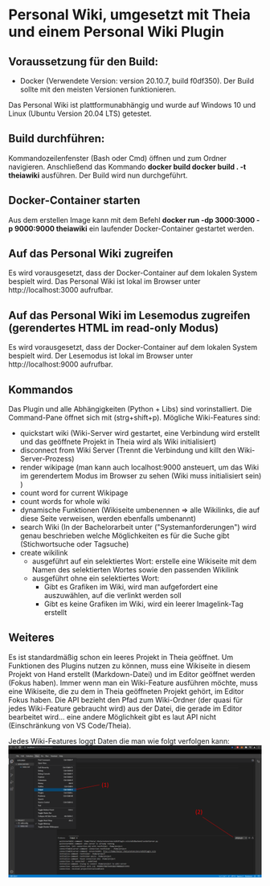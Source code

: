 # Personal Wiki, umgesetzt mit Theia und einem Personal Wiki Plugin

## Voraussetzung für den Build:

- Docker (Verwendete Version: version 20.10.7, build f0df350). Der Build sollte mit den meisten Versionen funktionieren.

Das Personal Wiki ist plattformunabhängig und wurde auf Windows 10 und Linux (Ubuntu Version 20.04 LTS) getestet.

## Build durchführen:

Kommandozeilenfenster (Bash oder Cmd) öffnen und zum Ordner navigieren. Anschließend das Kommando **docker build docker build . -t theiawiki** ausführen.
Der Build wird nun durchgeführt.

## Docker-Container starten

Aus dem erstellen Image kann mit dem Befehl **docker run -dp 3000:3000 -p 9000:9000 theiawiki** ein laufender Docker-Container gestartet werden.

## Auf das Personal Wiki zugreifen

Es wird vorausgesetzt, dass der Docker-Container auf dem lokalen System bespielt wird. Das Personal Wiki ist lokal im Browser unter http://localhost:3000 aufrufbar.

## Auf das Personal Wiki im Lesemodus zugreifen (gerendertes HTML im read-only Modus)

Es wird vorausgesetzt, dass der Docker-Container auf dem lokalen System bespielt wird. Der Lesemodus ist lokal im Browser unter http://localhost:9000 aufrufbar.

## Kommandos

Das Plugin und alle Abhängigkeiten (Python + Libs) sind vorinstalliert. Die Command-Pane öffnet sich mit (strg+shift+p). Mögliche Wiki-Features sind:

- quickstart wiki (Wiki-Server wird gestartet, eine Verbindung wird erstellt und das geöffnete Projekt in Theia wird als Wiki initialisiert)
- disconnect from Wiki Server (Trennt die Verbindung und killt den Wiki-Server-Prozess)
- render wikipage (man kann auch localhost:9000 ansteuert, um das Wiki im gerendertem Modus im Browser zu sehen (Wiki muss initialisiert sein) )
- count word for current Wikipage
- count words for whole wiki
- dynamische Funktionen (Wikiseite umbenennen => alle Wikilinks, die auf diese Seite verweisen, werden ebenfalls umbenannt)
- search Wiki (In der Bachelorarbeit unter ("Systemanforderungen") wird genau beschrieben welche Möglichkeiten es für die Suche gibt (Stichwortsuche oder Tagsuche)
- create wikilink
    - ausgeführt auf ein selektiertes Wort: erstelle eine Wikiseite mit dem Namen des selektierten Wortes sowie den passenden Wikilink
    - ausgeführt ohne ein selektiertes Wort: 
        - Gibt es Grafiken im Wiki, wird man aufgefordert eine auszuwählen, auf die verlinkt werden soll
        - Gibt es keine Grafiken im Wiki, wird ein leerer Imagelink-Tag erstellt

## Weiteres

Es ist standardmäßig schon ein leeres Projekt in Theia geöffnet. Um Funktionen des Plugins nutzen zu können, muss eine Wikiseite in diesem Projekt von Hand erstellt (Markdown-Datei) und im Editor geöffnet werden (Fokus haben). Immer wenn man ein Wiki-Feature ausführen möchte, muss eine Wikiseite, die zu dem in Theia geöffneten Projekt gehört, im Editor Fokus haben. Die API bezieht den Pfad zum Wiki-Ordner (der quasi für jedes Wiki-Feature gebraucht wird) aus der Datei, die gerade im Editor bearbeitet wird... eine andere Möglichkeit gibt es laut API nicht (Einschränkung von VS Code/Theia).

Jedes Wiki-Features loggt Daten die man wie folgt verfolgen kann:
![example](example.png)
